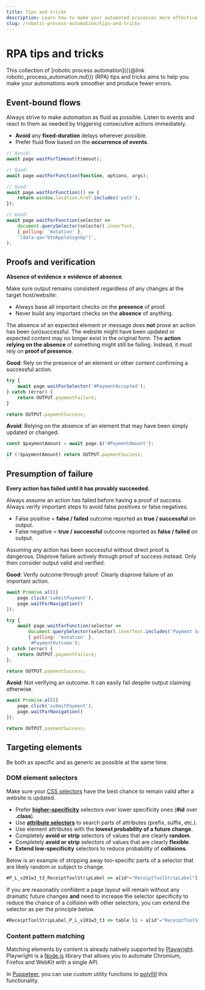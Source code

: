 ```yaml
---
title: Tips and tricks
description: Learn how to make your automated processes more effective. Avoid common RPA pitfalls, future-proof your programs and improve your processes.
slug: /robotic-process-automation/tips-and-tricks
---
```


# [](./tips-and-tricks) RPA tips and tricks

This collection of [robotic process automation]({{@link robotic_process_automation.md}}) (RPA) tips and tricks aims to help you make your automations work smoother and produce fewer errors.

## [](#event-bound-flows) Event-bound flows

Always strive to make automation as fluid as possible. Listen to events and react to them as needed by triggering consecutive actions immediately.

- **Avoid** any **fixed-duration** delays wherever possible.
- Prefer fluid flow based on the **occurrence of events**.

```js
// Avoid:
await page.waitForTimeout(timeout);

// Good:
await page.waitForFunction(function, options, args);

// Good:
await page.waitForFunction(() => {
    return window.location.href.includes('path');
});

// Good:
await page.waitForFunction(selector =>
    document.querySelector(selector).innerText,
    { polling: 'mutation' },
    '[data-qa="btnAppleSignUp"]',
);
```

## [](#proofs-and-verification) Proofs and verification

**Absence of evidence ≠ evidence of absence**.

Make sure output remains consistent regardless of any changes at the target host/website:

- Always base all important checks on the **presence** of proof.
- Never build any important checks on the **absence** of anything.

The absence of an expected element or message does **not** prove an action has been (un)successful. The website might have been updated or expected content may no longer exist in the original form. The **action relying on the absence** of something might still be failing. Instead, it must rely on **proof of presence**.

**Good**: Rely on the presence of an element or other content confirming a successful action.

```js
try {
    await page.waitForSelector('#PaymentAccepted');
} catch (error) {
    return OUTPUT.paymentFailure;
}

return OUTPUT.paymentSuccess;
```

**Avoid**: Relying on the absence of an element that may have been simply updated or changed.

```js
const $paymentAmount = await page.$('#PaymentAmount');

if (!$paymentAmount) return OUTPUT.paymentSuccess;
```

## [](#presumption-of-failure) Presumption of failure

**Every action has failed until it has provably succeeded.**

Always assume an action has failed before having a proof of success. Always verify important steps to avoid false positives or false negatives.

- False positive = **false / failed** outcome reported as **true / successful** on output.
- False negative = **true / successful** outcome reported as **false / failed** on output.

Assuming any action has been successful without direct proof is dangerous. Disprove failure actively through proof of success instead. Only then consider output valid and verified.

**Good**: Verify outcome through proof. Clearly disprove failure of an important action.

```js
await Promise.all([
    page.click('submitPayment'),
    page.waitForNavigation()
]);

try {
    await page.waitForFunction(selector =>
        document.querySelector(selector).innerText.includes('Payment Success'),
        { polling: 'mutation' },
        '#PaymentOutcome');
} catch (error) {
    return OUTPUT.paymentFailure;
};

return OUTPUT.paymentSuccess;
```

**Avoid**: Not verifying an outcome. It can easily fail despite output claiming otherwise.

```js
await Promise.all([
    page.click('submitPayment'),
    page.waitForNavigation()
]);

return OUTPUT.paymentSuccess;
```

## [](#targeting-elements) Targeting elements

Be both as specific and as generic as possible at the same time.

### [](#dom-element-selectors) DOM element selectors

Make sure your [CSS selectors](https://developer.mozilla.org/en-US/docs/Web/CSS/CSS_Selectors) have the best chance to remain valid after a website is updated.

- Prefer [**higher-specificity**](https://developer.mozilla.org/en-US/docs/Web/CSS/Specificity) selectors over lower specificity ones (**#id** over **.class**).
- Use [**attribute selectors**](https://developer.mozilla.org/en-US/docs/Web/CSS/Attribute_selectors) to search parts of attributes (prefix, suffix, etc.).
- Use element attributes with the **lowest probability of a future change**.
- Completely **avoid or strip** selectors of values that are clearly **random**.
- Completely **avoid or strip** selectors of values that are clearly **flexible**.
- **Extend low-specificity** selectors to reduce probability of **collisions**.

Below is an example of stripping away too-specific parts of a selector that are likely random or subject to change.

```js
#P_L_v201w3_t3_ReceiptToolStripLabel => a[id*="ReceiptToolStripLabel"]
```

If you are reasonably confident a page layout will remain without any dramatic future changes **and** need to increase the selector specificity to reduce the chance of a collision with other selectors, you can extend the selector as per the principle below.

```js
#ReceiptToolStripLabel_P_L_v201w3_t3 => table li > a[id^="ReceiptToolStripLabel"]
```

### [](#content-pattern-matching) Content pattern matching

Matching elements by content is already natively supported by [Playwright](https://playwright.dev/). Playwright is a [Node.js](https://nodejs.org/en/) library that allows you to automate Chromium, Firefox and WebKit with a single API.

In [Puppeteer](https://pptr.dev/), you can use custom utility functions to [polyfill](https://developer.mozilla.org/en-US/docs/Glossary/Polyfill) this functionality.
